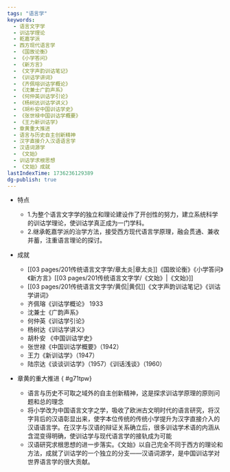 ```yaml
---
tags: "语言学"
keywords:
  - 语言文字学
  - 训诂学理论
  - 乾嘉学派
  - 西方现代语言学
  - 《国故论衡》
  - 《小学答问》
  - 《新方言》
  - 《文字声韵训诂笔记》
  - 《训诂学讲词》
  - 《齐佩瑢训诂学概论》
  - 《沈兼士广韵声系》
  - 《何仲英训诂学引论》
  - 《杨树达训诂学讲义》
  - 《胡朴安中国训诂学史》
  - 《张世禄中国训诂学概要》
  - 《王力新训诂学》
  - 章黄重大推进
  - 语言与历史自主创新精神
  - 汉字直接介入汉语语言学
  - 汉语词源学
  - 《文始》
  - 训诂学求根思想
  - 《文始》成就
lastIndexTime: 1736236129389
dg-publish: true
---
```

- 特点
	- 1.为整个语言文字学的独立和理论建设作了开创性的努力，建立系统科学的训诂学理论，使训诂学真正成为一门学科。
	- 2.继承乾嘉学派的治学方法，接受西方现代语言学原理，融会贯通、兼收并蓄，注重语言理论的探讨。
- 成就
	- [[03 pages/201传统语言文字学/章太炎\|章太炎]]《国故论衡》《小学答问》《新方言》[[03 pages/201传统语言文字学/《文始》\|《文始》]]
	- [[03 pages/201传统语言文字学/黄侃\|黄侃]]《文字声韵训诂笔记》《训诂学讲词》
	- 齐佩瑢《训诂学概论》 1933
	- 沈兼士《广韵声系》
	- 何仲英《训诂学引论》
	- 杨树达《训诂学讲义》
	- 胡朴安 《中国训诂学史》
	- 张世禄《中国训诂学概要》（1942）
	- 王力《新训诂学》（1947）
	- 陆宗达《谈谈训诂学》（1957）《训话浅谈》（1960）
- 章黄的重大推进
{ #g71tpw}

	- 语言与历史不可取之域外的自主创新精神，这是探求训诂学原理的原则问题和总的理念
	- 将小学改为中国语言文字之学，吸收了欧洲古文明时代的语言研究，将汉字背后的汉语彰显出来，使字本位传统的传统小学提升为汉字直接介入的汉语语言学。在汉字与汉语的辩证关系确立后，很多训诂学术语的内涵从含混变得明确，使训诂学与现代语言学的接轨成为可能
	- 汉语研究求根思想的进一步落实。《文始》以自己完全不同于西方的理论和方法，成就了训诂学的一个独立的分支——汉语词源学，是中国训诂学对世界语言学的很大贡献。